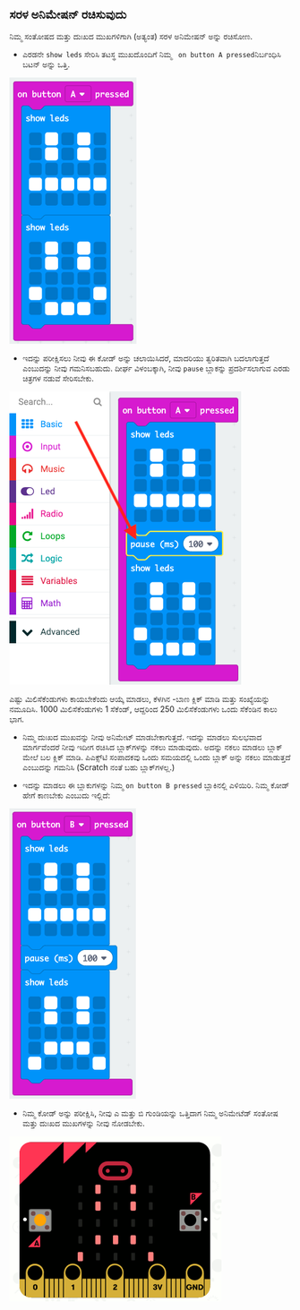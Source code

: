 ## ಸರಳ ಅನಿಮೇಷನ್ ರಚಿಸುವುದು

ನಿಮ್ಮ ಸಂತೋಷದ ಮತ್ತು ದುಃಖದ ಮುಖಗಳಿಗಾಗಿ (ಅತ್ಯಂತ) ಸರಳ ಅನಿಮೇಷನ್ ಅನ್ನು ರಚಿಸೋಣ.

+ ಎರಡನೇ `show leds` ಸೇರಿಸಿ ತಟಸ್ಥ ಮುಖದೊಂದಿಗೆ ನಿಮ್ಮ ` on button A pressed`ನಿರ್ಬಂಧಿಸಿ ಬಟನ್ ಅನ್ನು ಒತ್ತಿ.

![ಸ್ಕ್ರೀನ್ ಶಾಟ್](images/badge-neutral.png)

+ ಇದನ್ನು ಪರೀಕ್ಷಿಸಲು ನೀವು ಈ ಕೋಡ್ ಅನ್ನು ಚಲಾಯಿಸಿದರೆ, ಮಾದರಿಯು ತ್ವರಿತವಾಗಿ ಬದಲಾಗುತ್ತದೆ ಎಂಬುದನ್ನು ನೀವು ಗಮನಿಸಬಹುದು. ದೀರ್ಘ ವಿಳಂಬಕ್ಕಾಗಿ, ನೀವು ` pause ` ಬ್ಲಾಕನ್ನು ಪ್ರದರ್ಶಿಸಲಾಗುವ ಎರಡು ಚಿತ್ರಗಳ ನಡುವೆ ಸೇರಿಸಬೇಕು.

![ಸ್ಕ್ರೀನ್ ಶಾಟ್](images/badge-pause.png)

ಎಷ್ಟು ಮಿಲಿಸೆಕೆಂಡುಗಳು ಕಾಯಬೇಕೆಂದು ಆಯ್ಕೆ ಮಾಡಲು, ಕೆಳಗಿನ -ಬಾಣ ಕ್ಲಿಕ್ ಮಾಡಿ ಮತ್ತು ಸಂಖ್ಯೆಯನ್ನು ನಮೂದಿಸಿ. 1000 ಮಿಲಿಸೆಕೆಂಡುಗಳು 1 ಸೆಕೆಂಡ್, ಆದ್ದರಿಂದ 250 ಮಿಲಿಸೆಕೆಂಡುಗಳು ಒಂದು ಸೆಕೆಂಡಿನ ಕಾಲು ಭಾಗ.

+ ನಿಮ್ಮ ದುಃಖದ ಮುಖವನ್ನು ನೀವು ಅನಿಮೇಟ್ ಮಾಡಬೇಕಾಗುತ್ತದೆ. ಇದನ್ನು ಮಾಡಲು ಸುಲಭವಾದ ಮಾರ್ಗವೆಂದರೆ ನೀವು ಇದೀಗ ರಚಿಸಿದ ಬ್ಲಾಕ್‌ಗಳನ್ನು ನಕಲು ಮಾಡುವುದು. ಅದನ್ನು ನಕಲು ಮಾಡಲು ಬ್ಲಾಕ್ ಮೇಲೆ ಬಲ ಕ್ಲಿಕ್ ಮಾಡಿ. ಪಿಎಕ್ಸ್‌ಟಿ ಸಂಪಾದಕವು ಒಂದು ಸಮಯದಲ್ಲಿ ಒಂದು ಬ್ಲಾಕ್ ಅನ್ನು ನಕಲು ಮಾಡುತ್ತದೆ ಎಂಬುದನ್ನು ಗಮನಿಸಿ (Scratch ನಂತೆ ಬಹು ಬ್ಲಾಕ್‌ಗಳಲ್ಲ.)

+ ಇದನ್ನು ಮಾಡಲು ಈ ಬ್ಲಾಕುಗಳನ್ನು ನಿಮ್ಮ `on button B pressed` ಬ್ಲಾಕಿನಲ್ಲಿ ಎಳಿಯಿರಿ. ನಿಮ್ಮ ಕೋಡ್ ಹೇಗೆ ಕಾಣಬೇಕು ಎಂಬುದು ಇಲ್ಲಿದೆ:

![ಸ್ಕ್ರೀನ್ ಶಾಟ್](images/badge-on-b-pressed.png)

+ ನಿಮ್ಮ ಕೋಡ್ ಅನ್ನು ಪರೀಕ್ಷಿಸಿ, ನೀವು ಎ ಮತ್ತು ಬಿ ಗುಂಡಿಯನ್ನು ಒತ್ತಿದಾಗ ನಿಮ್ಮ ಅನಿಮೇಟೆಡ್ ಸಂತೋಷ ಮತ್ತು ದುಃಖದ ಮುಖಗಳನ್ನು ನೀವು ನೋಡಬೇಕು.

![ಸ್ಕ್ರೀನ್ ಶಾಟ್](images/badge-final.gif)